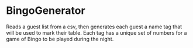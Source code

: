 # BingoGenerator

Reads a guest list from a csv, then generates each guest a name tag that will be used to mark their table. Each tag has a unique set of numbers for a game of Bingo to be played during the night. 
